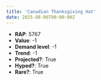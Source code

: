 ```yaml
---
title: 'Canadian Thanksgiving Hat'
date: 2025-08-06T00:00:00Z
---
```

- **RAP**: 5767
- **Value**: -1
- **Demand level**: -1
- **Trend**: -1
- **Projected?**: True
- **Hyped?**: True
- **Rare?**: True
